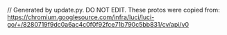 // Generated by update.py. DO NOT EDIT.
These protos were copied from:
https://chromium.googlesource.com/infra/luci/luci-go/+/8280719f9dc0a6ac4c0f0f92fce71b790c5bb831/cv/api/v0
